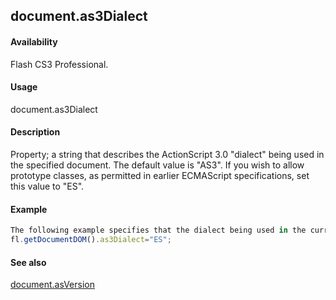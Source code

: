 ## document.as3Dialect

#### Availability

Flash CS3 Professional.

#### Usage

document.as3Dialect

#### Description

Property; a string that describes the ActionScript 3.0 "dialect" being used in the specified document. The default value is "AS3". If you wish to allow prototype classes, as permitted in earlier ECMAScript specifications, set this value to "ES".

#### Example

```javascript
The following example specifies that the dialect being used in the current document is ECMAScript:
fl.getDocumentDOM().as3Dialect="ES";

```
#### See also

[document.asVersion](#!AdobeDocs/developers-animatesdk-docs/test/Document_object/docume21.md)
